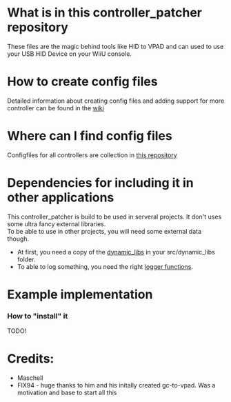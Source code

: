 # What is in this controller_patcher repository
These files are the magic behind tools like HID to VPAD and can used to use your USB HID Device on your WiiU console.

# How to create config files
Detailed information about creating config files and adding support for more controller can be found in the [wiki](https://github.com/Maschell/controller_patcher/wiki)

# Where can I find config files
Configfiles for all controllers are collection in [this repository](https://github.com/Maschell/controller_patch_configs)

# Dependencies for including it in other applications
This controller_patcher is build to be used in serveral projects. It don't uses some ultra fancy external libraries. </br>
To be able to use in other projects, you will need some external data though.</br>
- At first, you need a copy of the [dynamic_libs](https://github.com/Maschell/dynamic_libs) in your src/dynamic_libs folder.
- To able to log something, you need the right [logger functions](https://github.com/Maschell/hid_to_vpad/tree/master/src/utils).

# Example implementation
### How to "install" it
TODO!

# Credits:
- Maschell  
- FIX94 - huge thanks to him and his initally created gc-to-vpad. Was a motivation and base to start all this
